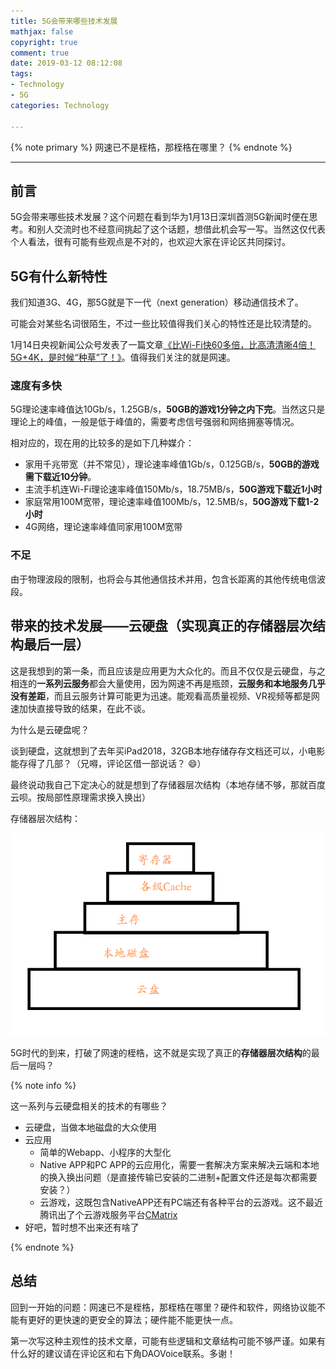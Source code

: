 ```yaml
---
title: 5G会带来哪些技术发展
mathjax: false
copyright: true
comment: true
date: 2019-03-12 08:12:08
tags:
- Technology
- 5G
categories: Technology

---
```


{% note primary %}
网速已不是桎梏，那桎梏在哪里？
{% endnote %}

<!-- more -->

---



## 前言

5G会带来哪些技术发展？这个问题在看到华为1月13日深圳首测5G新闻时便在思考。和别人交流时也不经意间挑起了这个话题，想借此机会写一写。当然这仅代表个人看法，很有可能有些观点是不对的，也欢迎大家在评论区共同探讨。

## 5G有什么新特性

我们知道3G、4G，那5G就是下一代（next generation）移动通信技术了。

可能会对某些名词很陌生，不过一些比较值得我们关心的特性还是比较清楚的。

1月14日央视新闻公众号发表了一篇文章[《比Wi-Fi快60多倍，比高清清晰4倍！5G+4K，是时候“种草”了！》](https://mp.weixin.qq.com/s?__biz=MTI0MDU3NDYwMQ==&mid=2656731598&idx=1&sn=72bb734076a75781355e607bf92ee138&chksm=7a607c284d17f53e6d46151b3cc132984322bab60dcac85a367a3009fc6e0ca710ea29094273&mpshare=1&scene=23&srcid=01140Ws70oMmlIw3GZy71Xup#rd)。值得我们关注的就是网速。

### 速度有多快

5G理论速率峰值达10Gb/s，1.25GB/s，**50GB的游戏1分钟之内下完**。当然这只是理论上的峰值，一般是低于峰值的，需要考虑信号强弱和网络拥塞等情况。

相对应的，现在用的比较多的是如下几种媒介：

- 家用千兆带宽（并不常见），理论速率峰值1Gb/s，0.125GB/s，**50GB的游戏需下载近10分钟**。
- 主流手机连Wi-Fi理论速率峰值150Mb/s，18.75MB/s，**50G游戏下载近1小时**
- 家庭常用100M宽带，理论速率峰值100Mb/s，12.5MB/s，**50G游戏下载1-2小时**
- 4G网络，理论速率峰值同家用100M宽带

### 不足

由于物理波段的限制，也将会与其他通信技术并用，包含长距离的其他传统电信波段。

## 带来的技术发展——云硬盘（实现真正的存储器层次结构最后一层）

这是我想到的第一条，而且应该是应用更为大众化的。而且不仅仅是云硬盘，与之相连的**一系列云服务**都会大量使用，因为网速不再是瓶颈，**云服务和本地服务几乎没有差距**，而且云服务计算可能更为迅速。能观看高质量视频、VR视频等都是网速加快直接导致的结果，在此不谈。

为什么是云硬盘呢？

谈到硬盘，这就想到了去年买iPad2018，32GB本地存储存存文档还可以，小电影能存得了几部？（兄嘚，评论区借一部说话？ :smile:）

最终说动我自己下定决心的就是想到了存储器层次结构（本地存储不够，那就百度云呗。按局部性原理需求换入换出）

存储器层次结构：

![](5g-technology-advent/1552395582880.png)

5G时代的到来，打破了网速的桎梏，这不就是实现了真正的**存储器层次结构**的最后一层吗？


{% note info %}


这一系列与云硬盘相关的技术的有哪些？

- 云硬盘，当做本地磁盘的大众使用
- 云应用
  - 简单的Webapp、小程序的大型化
  - Native APP和PC APP的云应用化，需要一套解决方案来解决云端和本地的换入换出问题（是直接传输已安装的二进制+配置文件还是每次都需要安装？）
  - 云游戏，这既包含NativeAPP还有PC端还有各种平台的云游戏。这不最近腾讯出了个云游戏服务平台[CMatrix](https://mp.weixin.qq.com/s?__biz=MzA3NTYzODYzMg==&mid=2653580148&idx=1&sn=14b1a602918bb376dfa53a369252bb43&chksm=84b3b973b3c4306557968d2adfe06206d2d4fc4952b83c7c8b5fbafdf07513b7ad773c88ad74&mpshare=1&scene=23&srcid=#rd)
- 好吧，暂时想不出来还有啥了

{% endnote %}






## 总结

回到一开始的问题：网速已不是桎梏，那桎梏在哪里？硬件和软件，网络协议能不能有更好的更快速的更安全的算法；硬件能不能更快一点。

第一次写这种主观性的技术文章，可能有些逻辑和文章结构可能不够严谨。如果有什么好的建议请在评论区和右下角DAOVoice联系。多谢！